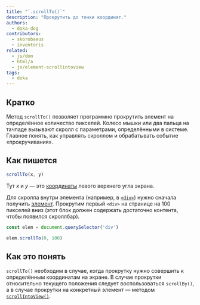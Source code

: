 ```yaml
---
title: "`.scrollTo()`"
description: "Прокрутить до точки координат."
authors:
  - doka-dog
contributors:
  - skorobaeus
  - inventoris
related:
  - js/dom
  - html/a
  - js/element-scrollintoview
tags:
  - doka
---
```


## Кратко

Метод `scrollTo()` позволяет программно прокрутить элемент на определённое количество пикселей. Колесо мышки или два пальца на тачпаде вызывают скролл с параметрами, определёнными в системе. Главное понять, как управлять скроллом и обрабатывать событие «прокручивания».

## Как пишется

```js
scrollTo(x, y)
```

Тут _x_ и _y_ — это [координаты](/js/coordinates/) левого верхнего угла экрана.

Для скролла внутри элемента (например, в [`<div>`](/html/div/)) нужно сначала получить [элемент](/js/element/). Прокрутим первый `<div>` на странице на 100 пикселей вниз (этот блок должен содержать достаточно контента, чтобы появился скроллбар).

```js
const elem = document.querySelector('div')

elem.scrollTo(0, 100)
```

## Как это понять

`scrollTo()` необходим в случае, когда прокрутку нужно совершить к определённым координатам на экране. В случае прокрутки относительно текущего положения следует воспользоваться `scrollBy()`, а в случае прокрутки на конкретный элемент — методом [`scrollIntoView()`](/js/element-scroll-scrollintoview/).
